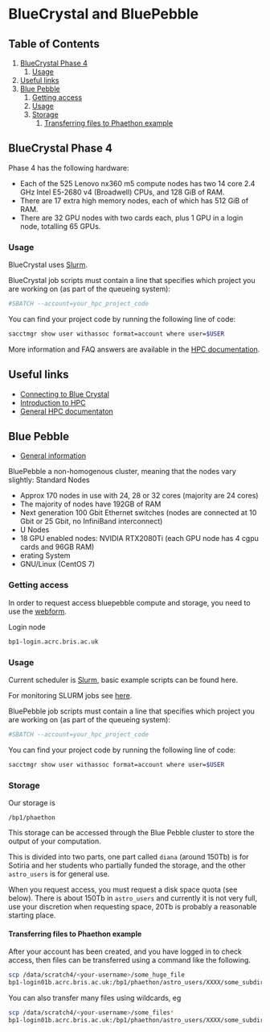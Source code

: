 # BlueCrystal and BluePebble

<!--BEGIN TOC-->
## Table of Contents
1. [BlueCrystal Phase 4](#bluecrystal-phase-4)
    1. [Usage](#usage)
2. [Useful links](#useful-links)
3. [Blue Pebble](#blue-pebble)
    1. [Getting access](#getting-access)
    2. [Usage](#usage)
    3. [Storage](#storage)
        1. [Transferring files to Phaethon example](#transferring-files-to-phaethon-example)

<!--END TOC-->

## BlueCrystal Phase 4 <a id="toc-tag-mdtoc" name="bluecrystal-phase-4"></a>

Phase 4 has the following hardware:

- Each of the 525 Lenovo nx360 m5 compute nodes has two 14 core 2.4 GHz Intel E5-2680 v4 (Broadwell) CPUs, and 128 GiB of RAM.
- There are 17 extra high memory nodes, each of which has 512 GiB of RAM.
- There are 32 GPU nodes with two cards each, plus 1 GPU in a login node, totalling 65 GPUs.

### Usage <a id="toc-tag-mdtoc" name="usage"></a> <a id="toc-tag-mdtoc" name="usage"></a>

BlueCrystal uses [Slurm](../general/slurm.md).

BlueCrystal job scripts must contain a line that specifies which project you are working on (as part of the queueing system):

```bash
#SBATCH --account=your_hpc_project_code
```

You can find your project code by running the following line of code:

```bash
sacctmgr show user withassoc format=account where user=$USER
```

More information and FAQ answers are available in the [HPC documentation](https://www.acrc.bris.ac.uk/protected/hpc-docs/job_types/accounting.html).

## Useful links <a id="toc-tag-mdtoc" name="useful-links"></a>

- [Connecting to Blue Crystal](https://www.acrc.bris.ac.uk/protected/hpc-docs/connecting/index.html)
- [Introduction to HPC](https://www.acrc.bris.ac.uk/protected/hpc-docs/introduction/index.html)
- [General HPC documentaton](https://www.acrc.bris.ac.uk/protected/hpc-docs/index.html)

## Blue Pebble <a id="toc-tag-mdtoc" name="blue-pebble"></a>

- [General information](https://www.star.bris.ac.uk/local/bluepebble.html)

BluePebble a non-homogenous cluster, meaning that the nodes vary slightly:
Standard Nodes

- Approx 170 nodes in use with 24, 28 or 32 cores (majority are 24 cores)
- The majority of nodes have 192GB of RAM
- Next generation 100 Gbit Ethernet switches (nodes are connected at 10 Gbit or 25 Gbit, no InfiniBand interconnect)
- U Nodes
- 18 GPU enabled nodes: NVIDIA RTX2080Ti (each GPU node has 4 cgpu cards and 96GB RAM)
- erating System
- GNU/Linux (CentOS 7)

### Getting access <a id="toc-tag-mdtoc" name="getting-access"></a>

In order to request access bluepebble compute and storage, you need to use the [webform](here:https://www.acrc.bris.ac.uk/login-area/apply.cgi).

Login node

```bash
bp1-login.acrc.bris.ac.uk
```

### Usage

Current scheduler is [Slurm](../general/slurm.md), basic example scripts can be found here.

For monitoring SLURM jobs see [here](https://help.jasmin.ac.uk/article/4892-how-to-monitor-slurm-jobs).

BluePebble job scripts must contain a line that specifies which project you are working on (as part of the queueing system):

```bash
#SBATCH --account=your_hpc_project_code
```

You can find your project code by running the following line of code:

```bash
sacctmgr show user withassoc format=account where user=$USER
```

### Storage <a id="toc-tag-mdtoc" name="storage"></a>

Our storage is

```
/bp1/phaethon
```

This storage can be accessed through the Blue Pebble cluster to store the output of your computation.

This is divided into two parts, one part called `diana` (around 150Tb) is for Sotiria and her students who partially funded the storage, and the other `astro_users` is for general use.

When you request access, you must request a disk space quota (see below). There is about 150Tb in `astro_users` and currently it is not very full, use your discretion when requesting space, 20Tb is probably a reasonable starting place.

#### Transferring files to Phaethon example <a id="toc-tag-mdtoc" name="transferring-files-to-phaethon-example"></a>

After your account has been created, and you have logged in to check access, then files can be transferred using a command like the following.

```bash
scp /data/scratch4/<your-username>/some_huge_file
bp1-login01b.acrc.bris.ac.uk:/bp1/phaethon/astro_users/XXXX/some_subdirectory/
```

You can also transfer many files using wildcards, eg

```bash
scp /data/scratch4/<your-username>/some_files*
bp1-login01b.acrc.bris.ac.uk:/bp1/phaethon/astro_users/XXXX/some_subdirectory/
```
